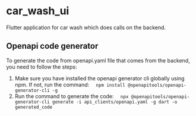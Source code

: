 # car_wash_ui

Flutter application for car wash which does calls on the backend.

## Openapi code generator
To generate the code from openapi.yaml file that comes from the backend, you need to follow the steps: 
1. Make sure you have installed the openapi generator cli globally using npm. If not, run the command:
`   npm install @openapitools/openapi-generator-cli -g 
`
2. Run the command to generate the code:
`   npx @openapitools/openapi-generator-cli generate -i api_clients/openapi.yaml -g dart -o generated_code
`





